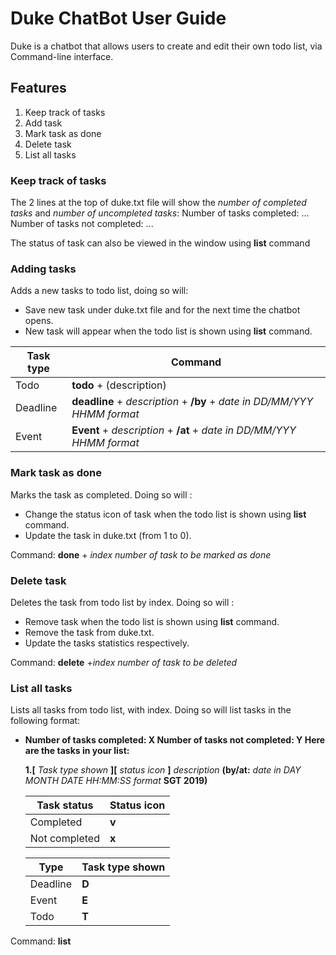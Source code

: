 # Duke ChatBot User Guide
Duke is a chatbot that allows users to create and edit their own todo list, via Command-line interface.

## Features 
1.  Keep track of tasks
2.  Add task
3.  Mark task as done
4. Delete task
5. List all tasks

### Keep track of tasks 
The 2 lines at the top of duke.txt file will show the  *number of completed tasks* and *number of uncompleted tasks*:
    Number of tasks completed: ...
    Number of tasks not completed: ...

The status of task can also be viewed in the window using **list** command

### Adding tasks
Adds a new tasks to todo list, doing so will:
* Save new task under duke.txt file and for the next time the chatbot opens.
* New task will appear when the todo list is shown using **list** command.
 
 Task type | Command
 ------------ | -------------
 Todo | **todo** + (description)
 Deadline |  **deadline** + *description* +  **/by** + *date in DD/MM/YYY HHMM format*
  Event |  **Event** + *description* +  **/at**  + *date in DD/MM/YYY HHMM format*
  
 ### Mark task as done
  Marks the task as completed. Doing so will :
  * Change the status icon of task when the todo list is shown using **list** command. 
  *  Update the task in duke.txt (from 1 to 0).
  
  Command: **done**  + *index number of task to be marked as done*
  
  ### Delete task
  Deletes the task from todo list by index. Doing so will :
  * Remove task when the todo list is shown using **list** command. 
  *  Remove the task from duke.txt.
  * Update the tasks statistics respectively.
  
  Command: **delete**  +*index number of task to be deleted*
  
  ### List all tasks
  Lists all tasks from todo list, with index. Doing so will list tasks in the following format:
  * **Number of tasks completed: X
       Number of tasks not completed: Y
       Here are the tasks in your list:**
    
    **1.[** *Task type shown* **][** *status icon* **]** *description* **(by/at:** *date in DAY MONTH DATE HH:MM:SS format* **SGT 2019)**
    
    Task status | Status icon
    ------------ | -------------
    Completed | **v**
    Not completed | **x**
    
    Type |  Task type shown
    ------------ | -------------
    Deadline | **D**
    Event | **E**
    Todo | **T**
  
   Command: **list**
 



